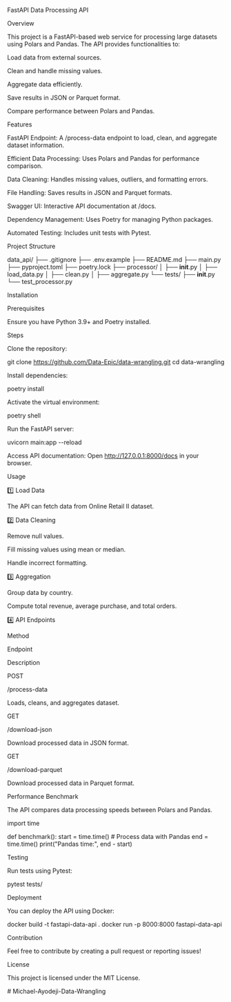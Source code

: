 FastAPI Data Processing API

Overview

This project is a FastAPI-based web service for processing large datasets using Polars and Pandas. The API provides functionalities to:

Load data from external sources.

Clean and handle missing values.

Aggregate data efficiently.

Save results in JSON or Parquet format.

Compare performance between Polars and Pandas.

Features

FastAPI Endpoint: A /process-data endpoint to load, clean, and aggregate dataset information.

Efficient Data Processing: Uses Polars and Pandas for performance comparison.

Data Cleaning: Handles missing values, outliers, and formatting errors.

File Handling: Saves results in JSON and Parquet formats.

Swagger UI: Interactive API documentation at /docs.

Dependency Management: Uses Poetry for managing Python packages.

Automated Testing: Includes unit tests with Pytest.

Project Structure

data_api/
├── .gitignore
├── .env.example
├── README.md
├── main.py
├── pyproject.toml
├── poetry.lock
├── processor/
│   ├── __init__.py
│   ├── load_data.py
│   ├── clean.py
│   ├── aggregate.py
└── tests/
    ├── __init__.py
    └── test_processor.py

Installation

Prerequisites

Ensure you have Python 3.9+ and Poetry installed.

Steps

Clone the repository:

git clone https://github.com/Data-Epic/data-wrangling.git
cd data-wrangling

Install dependencies:

poetry install

Activate the virtual environment:

poetry shell

Run the FastAPI server:

uvicorn main:app --reload

Access API documentation:
Open http://127.0.0.1:8000/docs in your browser.

Usage

1️⃣ Load Data

The API can fetch data from Online Retail II dataset.

2️⃣ Data Cleaning

Remove null values.

Fill missing values using mean or median.

Handle incorrect formatting.

3️⃣ Aggregation

Group data by country.

Compute total revenue, average purchase, and total orders.

4️⃣ API Endpoints

Method

Endpoint

Description

POST

/process-data

Loads, cleans, and aggregates dataset.

GET

/download-json

Download processed data in JSON format.

GET

/download-parquet

Download processed data in Parquet format.

Performance Benchmark

The API compares data processing speeds between Polars and Pandas.

import time

def benchmark():
    start = time.time()
    # Process data with Pandas
    end = time.time()
    print("Pandas time:", end - start)

Testing

Run tests using Pytest:

pytest tests/

Deployment

You can deploy the API using Docker:

docker build -t fastapi-data-api .
docker run -p 8000:8000 fastapi-data-api

Contribution

Feel free to contribute by creating a pull request or reporting issues!

License

This project is licensed under the MIT License.

#   M i c h a e l - A y o d e j i - D a t a - W r a n g l i n g  
 